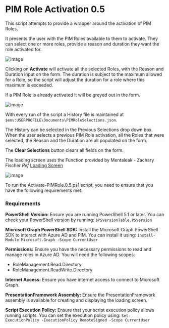 # PIM Role Activation 0.5

This script attempts to provide a wrapper around the activation of PIM Roles.

It presents the user with the PIM Roles available to them to activate. They can select one
or more roles, provide a reason and duration they want the role activated for.

![image](https://github.com/user-attachments/assets/eeb05df7-fe2a-42e0-8362-f2ab44e4f294)

Clicking on **Activate** will activate all the selected Roles, with the Reason and Duration
input on the form.
The duration is subject to the maximum allowed for a Role, so the script will adjust the
duration for a role where this maximum is exceeded.

If a PIM Role is already activated it will be greyed out in the form.

![image](https://github.com/user-attachments/assets/a5b98fc2-f91e-4fa5-ba41-d4fd270a8c0b)

With every run of the script a History file is maintained at `$env:USERPROFILE\Documents\PIMRoleSelections.json`.

The History can be selected in the Previous Selections drop down box. When the user selects
a previous PIM Role activation, all the Roles that were selected, the Reason and the Duration
are all populated on the form.

The **Clear Selections** button clears all fields on the form.

The loading screen uses the Function provided by Mentaleak - Zachary Fischer
*Ref* [Loading Screen](https://github.com/VitalProject/Show-LoadingScreen)

![image](https://github.com/user-attachments/assets/7342f876-1e24-4501-a9ba-bb822f1c70ec)

To run the Activate-PIMRole.0.5.ps1 script, you need to ensure that you have the following requirements met:

### Requirements

**PowerShell Version:** Ensure you are running PowerShell 5.1 or later.
You can check your PowerShell version by running:
`$PSVersionTable.PSVersion`

**Microsoft Graph PowerShell SDK:** Install the Microsoft Graph PowerShell SDK to interact with Azure AD and PIM.
You can install it using:
`Install-Module Microsoft.Graph -Scope CurrentUser`

**Permissions:** Ensure you have the necessary permissions to read and manage roles in Azure AD.
You will need the following scopes:
- RoleManagement.Read.Directory
- RoleManagement.ReadWrite.Directory

**Internet Access:** Ensure you have internet access to connect to Microsoft Graph.

**PresentationFramework Assembly:** Ensure the PresentationFramework assembly is available for creating and displaying the loading screen.

**Script Execution Policy:**
Ensure that your script execution policy allows running scripts. You can set the execution policy using:
`Set-ExecutionPolicy -ExecutionPolicy RemoteSigned -Scope CurrentUser` 
